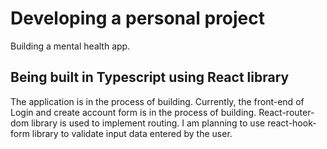 # Developing a personal project
Building a mental health app.

## Being built in Typescript using React library

The application is in the process of building.
Currently, the front-end of Login and create account form is in the process of building.
React-router-dom library is used to implement routing.
I am planning to use react-hook-form library to validate input data entered by the user.
